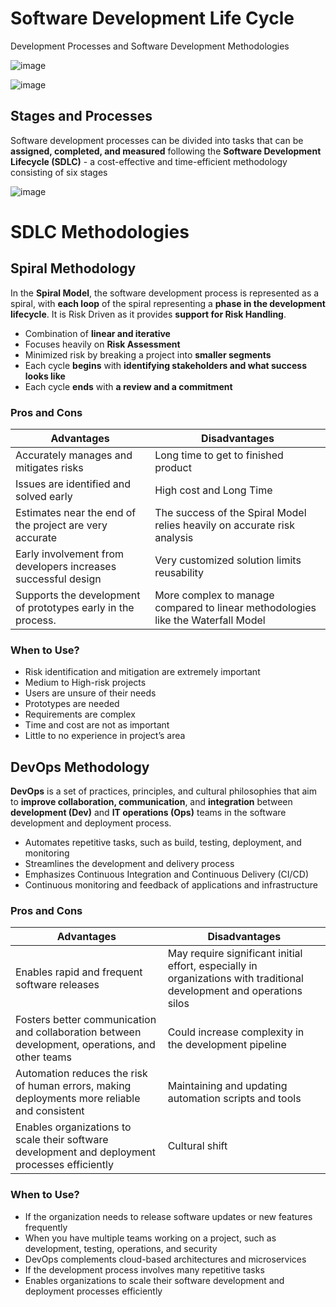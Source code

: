 # Software Development Life Cycle

Development Processes and Software Development Methodologies

![image](https://github.com/pirocorp/IT-Business-Analysis/assets/34960418/b76986e7-9403-4658-99aa-167b2c41c64b)

![image](https://github.com/pirocorp/IT-Business-Analysis/assets/34960418/88621eda-676a-47c6-996f-03aba35b4012)

## Stages and Processes

Software development processes can be divided into tasks that can be **assigned, completed, and measured** following the **Software Development Lifecycle (SDLC)** - a cost-effective and time-efficient methodology consisting of six stages

![image](https://github.com/pirocorp/IT-Business-Analysis/assets/34960418/9e1fd9c2-850f-41ac-a4c6-7928c82fbed6)


# SDLC Methodologies

## Spiral Methodology

In the **Spiral Model**, the software development process is represented as a spiral, with **each loop** of the spiral representing a **phase in the development lifecycle**. It is Risk Driven as it provides **support for Risk Handling**. 

 - Combination of **linear and iterative**
 - Focuses heavily on **Risk Assessment**
 - Minimized risk by breaking a project into **smaller segments**
 - Each cycle **begins** with **identifying stakeholders and what success looks like**
 - Each cycle **ends** with **a review and a commitment**

### Pros and Cons

| Advantages                                                    | Disadvantages                                                                    |
|---------------------------------------------------------------|----------------------------------------------------------------------------------|
| Accurately manages and mitigates risks                        | Long time to get to finished product                                             |
| Issues are identified and solved early                        | High cost and Long Time                                                          |
| Estimates near the end of the project are very accurate       | The success of the Spiral Model relies heavily on accurate risk analysis         |
| Early involvement from developers increases successful design | Very customized solution limits reusability                                      |
| Supports the development of prototypes early in the process.  | More complex to manage compared to linear methodologies like the Waterfall Model |

### When to Use?

- Risk identification and mitigation are extremely important 
- Medium to High-risk projects
- Users are unsure of their needs
- Prototypes are needed
- Requirements are complex
- Time and cost are not as important
- Little to no experience in project’s area


## DevOps Methodology

**DevOps** is a set of practices, principles, and cultural philosophies that aim to **improve collaboration, communication**, and **integration** between **development (Dev)** and **IT operations (Ops)** teams in the software development and deployment process.

- Automates repetitive tasks, such as build, testing, deployment, and monitoring
- Streamlines the development and delivery process
- Emphasizes Continuous Integration and Continuous Delivery (CI/CD)
- Continuous monitoring and feedback of applications and infrastructure

### Pros and Cons

| Advantages                                                                                      | Disadvantages                                                                                                         |
|-------------------------------------------------------------------------------------------------|-----------------------------------------------------------------------------------------------------------------------|
| Enables rapid and frequent software releases                                                    | May require significant initial effort, especially in organizations with traditional development and operations silos |
| Fosters better communication and collaboration between development, operations, and other teams | Could increase complexity in the development pipeline                                                                 |
| Automation reduces the risk of human errors, making deployments more reliable and consistent    | Maintaining and updating automation scripts and tools                                                                 |
| Enables organizations to scale their software development and deployment processes efficiently  | Cultural shift                                                                                                        |

### When to Use?
- If the organization needs to release software updates or new features frequently
- When you have multiple teams working on a project, such as development, testing, operations, and security
- DevOps complements cloud-based architectures and microservices
- If the development process involves many repetitive tasks
- Enables organizations to scale their software development and deployment processes efficiently
